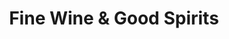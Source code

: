 ---
title: "Fine Wine & Good Spirits"
url: /east-stroudsburg/fine-wine-and-good-spirits/
shop: wine
---
